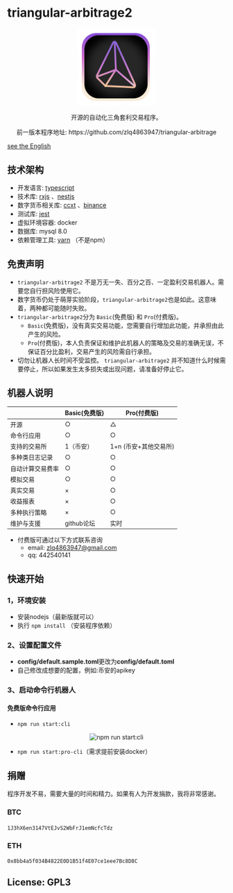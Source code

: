# triangular-arbitrage2

<a href="https://github.com/zlq4863947/triangular-arbitrage2" target="blank">
  <p align="center">
    <img src="assets/images/logo.svg" width="180" alt="triangular-arbitrage2 Logo" />
  </p>
</a>

<p align="center"> 开源的自动化三角套利交易程序。</p>
<p align="center"> 前一版本程序地址: https://github.com/zlq4863947/triangular-arbitrage</p>

<a href="README_EN.md">see the English</a>

## 技术架构

- 开发语言:  [typescript](https://github.com/microsoft/TypeScript)
- 技术库: [rxjs](https://github.com/ReactiveX/rxjs) 、[nestjs](https://github.com/nestjs/nest)
- 数字货币相关库: [ccxt](https://github.com/ccxt/ccxt) 、[binance](https://github.com/tiagosiebler/binance)
- 测试库: [jest](https://github.com/facebook/jest)
- 虚拟环境容器: docker
- 数据库: mysql 8.0
- 依赖管理工具: [yarn](https://github.com/yarnpkg/yarn) （不是npm）

## 免责声明

- `triangular-arbitrage2` 不是万无一失、百分之百、一定盈利交易机器人。需要您自行担风险使用它。
- 数字货币仍处于萌芽实验阶段，`triangular-arbitrage2`也是如此。这意味着，两种都可能随时失败。
- `triangular-arbitrage2`分为 `Basic`(免费版) 和 `Pro`(付费版)。
  - `Basic`(免费版)，没有真实交易功能，您需要自行增加此功能，并承担由此产生的风险。
  - `Pro`(付费版)，本人负责保证和维护此机器人的策略及交易的准确无误，不保证百分比盈利，交易产生的风险需自行承担。
- 切勿让机器人长时间不受监控。 `triangular-arbitrage2` 并不知道什么时候需要停止，所以如果发生太多损失或出现问题，请准备好停止它。

## 机器人说明

|  | Basic(免费版) | Pro(付费版) |
|--|--|--|
| 开源 | ○ | △ |
| 命令行应用 | ○ | ○ |
| 支持的交易所 | 1（币安） | 1+n (币安+其他交易所) |
| 多种类日志记录 | ○ | ○ |
| 自动计算交易费率 | ○ | ○ |
| 模拟交易 | ○ | ○ |
| 真实交易 | × | ○ |
| 收益报表| × | ○ |
| 多种执行策略 | × | ○ |
| 维护与支援 | github论坛 | 实时 |

- 付费版可通过以下方式联系咨询
  - email: zlq4863947@gmail.com
  - qq: 442540141

## 快速开始

### 1，环境安装

- 安装nodejs（最新版就可以）
- 执行 `npm install` （安装程序依赖）

### 2、设置配置文件

 - **config/default.sample.toml**更改为**config/default.toml**
 - 自己修改成想要的配置，例如:币安的apikey

### 3、启动命令行机器人

#### 免费版命令行应用

- `npm run start:cli`

 <p align="center">
    <img src="assets/images/run-cli-app.gif" alt="npm run start:cli" />
</p>

- `npm run start:pro-cli`（需求提前安装docker）

## 捐赠

程序开发不易，需要大量的时间和精力。如果有人为开发捐款，我将非常感谢。

### BTC

`1J3hX6en3147VtEJvS2WbFrJ1emNcfcTdz`

### ETH
  
`0x8bb4a5f034B4822E0D1B51f4E07ce1eee7Bc8D8C`
  

## License: GPL3
